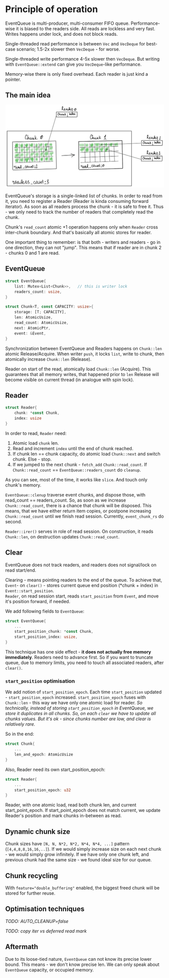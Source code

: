 # Principle of operation

EventQueue is multi-producer, multi-consumer FIFO queue.
Performance-wise it is biased to the readers side. All reads are lockless and very fast.
Writes happens under lock, and does not block reads.

Single-threaded read performance is between `Vec` and `VecDeque` for best-case scenario; 1.5-2x slower then `VecDeque` - for worse.

Single-threaded write performance 4-5x slower then `VecDeque`. But writing with `EventQueue::extend` can give you `VecDeque`-like performance.

Memory-wise there is only fixed overhead. Each reader is just kind a pointer. 


## The main idea

![](images/event_queue.png)

EventQueue's storage is a single-linked list of chunks.
In order to read from it, you need to register a Reader (Reader is kinda consuming forward iterator).
As soon as all readers process the chunk - it is safe to free it.
Thus - we only need to track the number of readers that completely read the chunk.

Chunk's `read_count` atomic +1 operation happens only when `Reader` cross inter-chunk boundary. And that's basically 
all atomic stores for reader.

One important thing to remember: is that both - writers and readers - go in one direction, they can not "jump".
This means that if reader are in chunk 2 - chunks 0 and 1 are read.

## EventQueue

```rust
struct EventQueue{
    list: Mutex<List<Chunk>>,   // this is writer lock
    readers_count: usize,
}
```

```rust
struct Chunk<T, const CAPACITY: usize>{
    storage: [T; CAPACITY],
    len: AtomicUsize,
    read_count: AtomicUsize,
    next: AtomicPtr,
    event: &Event,
}
```
Synchronization between EventQueue and Readers happens on `Chunk::len` atomic Release/Acquire.
When writer `push`, it locks `list`, write to chunk, then atomically increase `Chunk::len` (Release).

Reader on start of the read, atomically load `Chunk::len` (Acquire). This guarantees that all memory writes, that happened
prior to `len` Release will become visible on current thread (in analogue with spin lock).

## Reader

```rust
struct Reader{
    chunk: *const Chunk,
    index: usize
}
```
In order to read, `Reader` need:
1) Atomic load `chunk` len.
2) Read and increment `index` until the end of chunk reached.
3) If chunk len == chunk capacity, do atomic load `Chunk::next` and switch chunk. Else - stop. 
4) If we jumped to the next chunk - `fetch_add` `Chunk::read_count`. If `Chunk::read_count` == `EventQueue::readers_count` do `cleanup`.

As you can see, most of the time, it works like `slice`. And touch only chunk's memory.

`EventQueue::clenup` traverse event chunks, and dispose those, with read_count == readers_count. So, as soon as we increase
`Chunk::read_count`, there is a chance that chunk will be disposed. This means, that we have either return item copies, 
or postpone increasing `Chunk::read_count` until we finish read session. Currently, `event_chunk_rs` do second.

`Reader::irer()` serves in role of read session. On construction, it reads `Chunk::len`, on destruction updates `Chunk::read_count`.  

## Clear

EventQueue does not track readers, and readers does not signal/lock on read start/end.

Clearing - means pointing readers to the end of the queue. To achieve that, `Event`- 
on `clear()` -  stores current queue end position (*chunk + index) in `Event::start_position`.  
`Reader`, on read session start, reads `start_position` from `Event`, and move it's position forward, if needed.

We add following fields to `EventQueue`: 
```rust
struct EventQueue{
    ...
    start_position_chunk: *const Chunk,
    start_position_index: usize,
}
```
This technique has one side effect - **it does not actually free memory immediately**. Readers need to advance first.
So if you want to truncate queue, due to memory limits, you need to touch all associated readers, after `clear()`.


### `start_position` optimisation

We add notion of `start_position_epoch`. Each time `start_position` updated - `start_position_epoch` increased.
`start_position_epoch` fuses with `Chunk::len` - this way we have only one atomic load for reader. _So technically, instead
of storing `start_position_epoch` in EventQueue, we store it duplicates in all chunks. So, on each `clear` we have to update
all chunks values. But it's ok - since chunks number are low, and clear is relatively rare._

So in the end:

```rust
struct Chunk{
    ...
    len_and_epoch: AtomicUsize
}
```
Also, Reader need its own start_position_epoch:
```rust
struct Reader{
    ...
    start_position_epoch: u32
}
```

Reader, with one atomic load, read both chunk len, and current start_point_epoch. 
If start_point_epoch does not match current, we update Reader's position and mark chunks in-between as read.

## Dynamic chunk size

Chunk sizes have `[N, N, N*2, N*2, N*4, N*4, ...]` pattern (`[4,4,8,8,16,16,..]`).
If we would simply increase size on each next chunk - we would simply grow infinitely.
If we have only one chunk left, and previous chunk had the same size - we found ideal size for our queue.

## Сhunk recycling

With `feature="double_buffering"` enabled, the biggest freed chunk will be stored for further reuse.

## Optimisation techniques

_TODO: AUTO_CLEANUP=false_

_TODO: copy iter vs deferred read mark_

## Aftermath

Due to its loose-tied nature, `EventQueue` can not know its precise lower bound. This means - we don't know precise len.
We can only speak about `EventQueue` capacity, or occupied memory.

